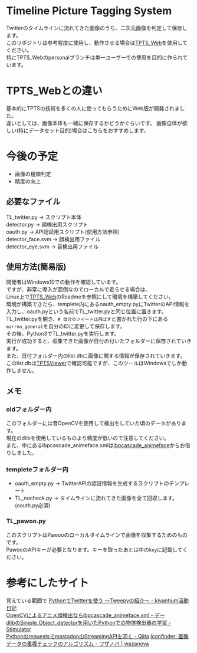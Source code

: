 # Timeline Picture Tagging System  
Twitterのタイムラインに流れてきた画像のうち、二次元画像を判定して保存します。     
このリポジトリは参考程度に使用し、動作させる場合は[TPTS_Web](https://github.com/marron-akanishi/TPTS_web)を使用してください。  
特にTPTS_Webのpersonalブランチは単一ユーザーでの使用を目的に作られています。  

# TPTS_Webとの違い
基本的にTPTSの技術を多くの人に使ってもらうためにWeb版が開発されました。  
違いとしては、画像本体も一緒に保存するかどうかぐらいです。
画像自体が欲しい(特にデータセット目的)場合はこちらをおすすめします。

# 今後の予定

- 画像の種類判定  
- 精度の向上

## 必要なファイル  
TL_twitter.py -> スクリプト本体  
detector.py -> 顔検出用スクリプト  
oauth.py -> API認証用スクリプト(使用方法参照)  
detector_face.svm -> 顔検出用ファイル  
detector_eye.svm -> 目検出用ファイル  

## 使用方法(簡易版)  
開発者はWindows10での動作を確認しています。  
ですが、非常に導入が面倒なのでローカルで走らせる場合は、  
Linux上で[TPTS_Web](https://github.com/marron-akanishi/TPTS_web)のReadmeを参照にして環境を構築してください。  
環境が構築できたら、templete内にあるoauth_empty.pyにTwitterのAPI情報を入力し、oauth.pyという名前でTL_twitter.pyと同じ位置に置きます。  
TL_twitter.pyを開き、`# 自分のツイートは飛ばす`と書かれた行の下にある`marron_general`を自分のIDに変更して保存します。  
その後、Python3でTL_twitter.pyを実行します。  
実行が成功すると、収集できた画像が日付の付いたフォルダーに保存されていきます。  
また、日付フォルダー内のlist.dbに画像に関する情報が保存されていきます。  
このlist.dbは[TPTSViewer](https://github.com/marron-akanishi/TPTSViewer)で確認可能ですが、このツールはWindowsでしか動作しません。  

## メモ  
### oldフォルダー内  
このフォルダーには昔OpenCVを使用して検出をしていた頃のデータがあります。  
現在のdlibを使用しているものより精度が低いので注意してください。  
また、中にあるlbpcascade_animeface.xmlは[lbpcascade_animeface](https://github.com/nagadomi/lbpcascade_animeface)からお借りしました。

### templeteフォルダー内  
- oauth_empty.py -> TwitterAPIの認証情報を生成するスクリプトのテンプレート
- TL_nocheck.py -> タイムラインに流れてきた画像を全て回収します。(oauth.py必須)

### TL_pawoo.py
このスクリプトはPawooのローカルタイムラインで画像を収集するためのものです。  
PawooのAPIキーが必要となります。キーを取ったあとは中の`key`に記載してください。  

# 参考にしたサイト
覚えている範囲で
[PythonでTwitterを使う 〜Tweepyの紹介〜 - kivantium活動日記](https://goo.gl/aE1Yi6)  
[OpenCVによるアニメ顔検出ならlbpcascade_animeface.xml - デー](https://goo.gl/TLg4wK)  
[dlibのSimple_Object_detectorを用いたPythonでの物体検出器の学習 - Stimulator](https://goo.gl/qWn92M)  
[PythonのrequestsでmastodonのStreamingAPIを叩く - Qiita](https://goo.gl/xOzB5V)
[Iconfinder: 画像データの重複チェックのアルゴリズム - ワザノバ | wazanova](https://goo.gl/HHc8fV)